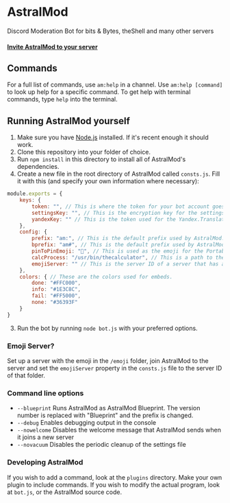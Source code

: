 # AstralMod
Discord Moderation Bot for bits & Bytes, theShell and many other servers

#### [Invite AstralMod to your server](https://discordapp.com/oauth2/authorize?client_id=282048599574052864&scope=bot&permissions=461843558)

## Commands
For a full list of commands, use `am:help` in a channel. Use `am:help [command]` to look up help for a specific command. To get help with terminal commands, type `help` into the terminal.

## Running AstralMod yourself
1. Make sure you have [Node.js](https://nodejs.org/en/) installed. If it's recent enough it should work.
2. Clone this repository into your folder of choice.
3. Run `npm install` in this directory to install all of AstralMod's dependencies.
4. Create a new file in the root directory of AstralMod called `consts.js`. Fill it with this (and specify your own information where necessary): 

```js
module.exports = {
    keys: {
        token: "", // This is where the token for your bot account goes
        settingsKey: "", // This is the encryption key for the settings file. What you input here really doesn't matter - it should be about 32 characters (if you go any longer it will be truncated). Don't change it or else you won't be able to use your settings file again. 
        yandexKey: "" // This is the token used for the Yandex.Translate API. You can leave this blank, but 'am:tr' will be disabled. If you want to use 'am:tr' though, you can get a token at https://tech.yandex.com/translate/ and insert it here.
    },
    config: {
        prefix: "am:", // This is the default prefix used by AstralMod.
        bprefix: "am#", // This is the default prefix used by AstralMod when it is running as AstralMod Blueprint.
        pinToPinEmoji: "📌", // This is used as the emoji for the Portable Pins and the Pin to Pin feature. You can generally leave this as the default, but if you have other bots that interpret the 📌 emoji as something else, you might want to change it.
        calcProcess: "/usr/bin/thecalculator", // This is a path to the compiled binary for theCalculator, used for calculating expressions in 'am:calc'. You can leave this blank, but 'am:calc' will be disabled. You can grab a copy of theCalculator at https://github.com/vicr123/thecalculator/releases.
        emojiServer: "" // This is the server ID of a server that has all of the AstralMod-specific emoji. The list of emoji is specified below. You can leave this blank, but all custom emoji will be replaced by ➡.
    },
    colors: { // These are the colors used for embeds.
        done: "#FFC000",
        info: "#1E3C8C",
        fail: "#FF5000",
        none: "#36393F"
    }
}
```

3. Run the bot by running `node bot.js` with your preferred options.

### Emoji Server?
Set up a server with the emoji in the `/emoji` folder, join AstralMod to the server and set the `emojiServer` property in the `consts.js` file to the server ID of that folder.

### Command line options
- `--blueprint` Runs AstralMod as AstralMod Blueprint. The version number is replaced with "Blueprint" and the prefix is changed.
- `--debug` Enables debugging output in the console
- `--nowelcome` Disables the welcome message that AstralMod sends when it joins a new server
- `--novacuum` Disables the periodic cleanup of the settings file

### Developing AstralMod
If you wish to add a command, look at the `plugins` directory. Make your own plugin to include commands.
If you wish to modify the actual program, look at `bot.js`, or the AstralMod source code.
